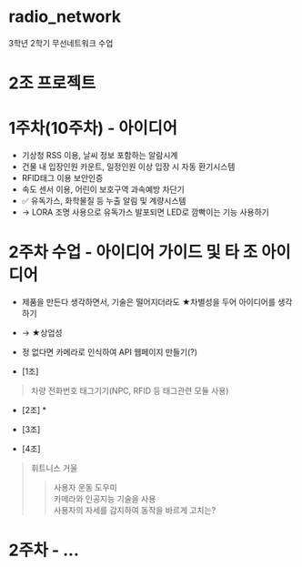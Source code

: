# radio_network
3학년 2학기 무선네트워크 수업

# 2조 프로젝트

# 1주차(10주차) - 아이디어
- 기상청 RSS 이용, 날씨 정보 포함하는 알람시계
- 건물 내 입장인원 카운트, 일정인원 이상 입장 시 자동 환기시스템
- RFID태그 이용 보안인증
- 속도 센서 이용, 어린이 보호구역 과속예방 차단기
- ✅ 유독가스, 화학물질 등 누출 알림 및 계량시스템
- → LORA 조명 사용으로 유독가스 발포되면 LED로 깜빡이는 기능 사용하기

# 2주차 수업 - 아이디어 가이드 및 타 조 아이디어
- 제품을 만든다 생각하면서, 기술은 떨어지더라도 ★차별성을 두어 아이디어를 생각하기
- → ★상업성

- 정 없다면 카메라로 인식하여 API 웹페이지 만들기(?)


- [1조]
> 차량 전화번호 태그기기(NPC, RFID 등 태그관련 모듈 사용)

- [2조] *
>

- [3조]
>

- [4조]
> 휘트니스 거울
>  > 사용자 운동 도우미   
>  > 카메라와 인공지능 기술을 사용   
>  > 사용자의 자세를 감지하여 동작을 바르게 고치는?   

# 2주차 - ...
